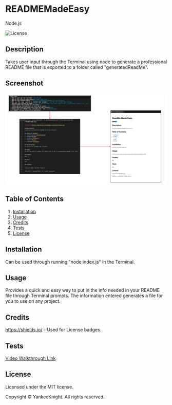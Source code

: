 # READMEMadeEasy
Node.js

![License](https://img.shields.io/badge/license-MIT-blue.svg)

## Description
Takes user input through the Terminal using node to generate a professional README file that is exported to a folder called "generatedReadMe".

## Screenshot
![Screenshot of Process Flow](./assets/images/screenshot.png)

## Table of Contents
1. [Installation](#installation)
2. [Usage](#usage)
3. [Credits](#credits)
4. [Tests](#tests)
5. [License](#license)

## Installation
Can be used through running "node index.js" in the Terminal.

## Usage
Provides a quick and easy way to put in the info needed in your README file through Terminal prompts. The information entered generates a file for you to use on any project. 

## Credits
https://shields.io/ - Used for License badges.

## Tests
[Video Walkthrough Link](https://drive.google.com/file/d/1TqdcqAZiYKoB1cH-H8rIOE5n2mF1a7xx/view?usp=share_link)

## License

Licensed under the MIT license.

Copyright © YankeeKnight. All rights reserved.
